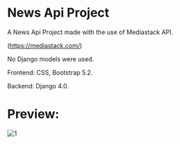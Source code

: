# News Api Project

A News Api Project made with the use of Mediastack API.

(https://mediastack.com/)

No Django models were used.

Frontend: CSS, Bootstrap 5.2.

Backend: Django 4.0.

# Preview:

![1](https://user-images.githubusercontent.com/86254474/168484579-305b2d1d-3cea-4364-b992-fcfad9464b41.png)
